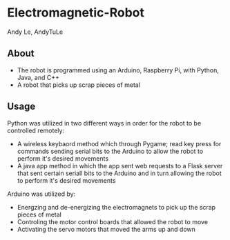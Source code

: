 # Electromagnetic-Robot
Andy Le, AndyTuLe

## About
- The robot is programmed using an Arduino, Raspberry Pi, with Python, Java, and C++
- A robot that picks up scrap pieces of metal

## Usage

Python was utilized in two different ways in order for the robot to be controlled remotely:

- A wireless keybaord method which through Pygame; read key press for commands sending serial bits to the Arduino to allow the robot to perform it's desired movements
- A java app method in which the app sent web requests to a Flask server that sent certain seriall bits to the Arduino and in turn allowing the robot to perform it's desired movements

Arduino was utilized by:
- Energzing and de-energizing the electromagnets to pick up the scrap pieces of metal
- Controling the motor control boards that allowed the robot to move
- Activating the servo motors that moved the arms up and down


